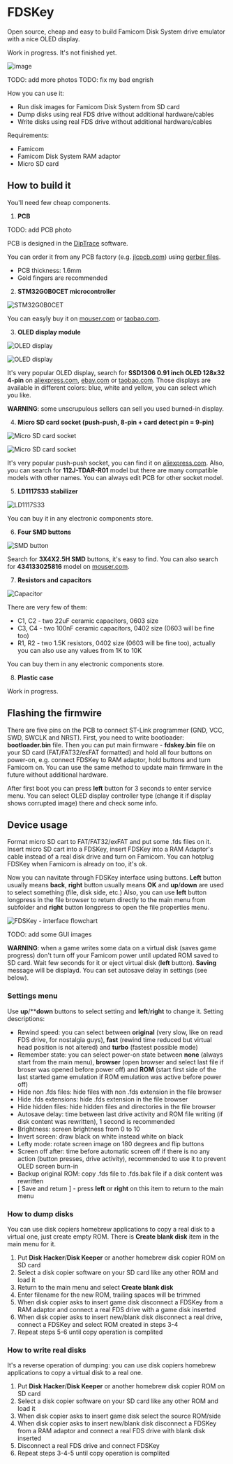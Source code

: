 # FDSKey
Open source, cheap and easy to build Famicom Disk System drive emulator with a nice OLED display.

Work in progress. It's not finished yet.

![image](https://user-images.githubusercontent.com/4236181/232440939-b28283d4-2cc3-44ea-8043-354e01dabb07.png)

TODO: add more photos
TODO: fix my bad engrish

How you can use it:
* Run disk images for Famicom Disk System from SD card 
* Dump disks using real FDS drive without additional hardware/cables
* Write disks using real FDS drive without additional hardware/cables

Requirements:
* Famicom
* Famicom Disk System RAM adaptor
* Micro SD card

## How to build it
You'll need few cheap components.

1. **PCB**

TODO: add PCB photo

PCB is designed in the [DipTrace](https://diptrace.com/) software.

You can order it from any PCB factory (e.g. [jlcpcb.com](jlcpcb.com)) using [gerber files](PCB_gerbers).
* PCB thickness: 1.6mm
* Gold fingers are recommended

2. **STM32G0B0CET microcontroller**

![STM32G0B0CET](https://user-images.githubusercontent.com/4236181/232314493-1ec8e30e-3a7c-4811-aa55-ce00b48657be.png)

You can easyly buy it on [mouser.com](https://www.mouser.com/c/?q=STM32G0B0CET) or [taobao.com](https://s.taobao.com/search?q=STM32G0B0CET).

3. **OLED display module**

![OLED display](https://user-images.githubusercontent.com/4236181/232314733-8415926e-7fd4-463e-8dfe-214b7c0596d0.png)

![OLED display](https://user-images.githubusercontent.com/4236181/232314774-186cd89f-30fd-4f91-9653-37cfe8fef6e9.png)

It's very popular OLED display, search for **SSD1306 0.91 inch OLED 128x32 4-pin** on [aliexpress.com](aliexpress.com), [ebay.com](ebay.com) or [taobao.com](taobao.com). Those displays are available in different colors: blue, white and yellow, you can select which you like.

**WARNING**: some unscrupulous sellers can sell you used burned-in display.

4. **Micro SD card socket (push-push, 8-pin + card detect pin = 9-pin)**

![Micro SD card socket](https://user-images.githubusercontent.com/4236181/232315515-5448f67a-dd0d-40c4-9347-7212eabafad3.png)

![Micro SD card socket](https://user-images.githubusercontent.com/4236181/232315553-8d20c2c3-7c77-4bec-bd75-0b12cd5d0591.png)

It's very popular push-push socket, you can find it on [aliexpress.com](aliexpdress.com). Also, you can search for **112J-TDAR-R01** model but there are many compatible models with other names. You can always edit PCB for other socket model.

5. **LD1117S33 stabilizer**

![LD1117S33](https://user-images.githubusercontent.com/4236181/232316501-0c0928cc-6963-4bbd-998f-32091fde20a6.png)

You can buy it in any electronic components store.

6. **Four SMD buttons**

![SMD button](https://user-images.githubusercontent.com/4236181/232316667-556b9a1f-eef8-4035-806b-d7917b8ea483.png)

Search for **3X4X2.5H SMD** buttons, it's easy to find. You can also search for **434133025816** model on [mouser.com](https://www.mouser.com/c/?q=STM32G0B0CET).

7. **Resistors and capacitors**

![Capacitor](https://user-images.githubusercontent.com/4236181/232319858-d8be57ae-639b-496c-821b-c151da69f2c9.png)

There are very few of them:
* C1, C2 - two 22uF ceramic capacitors, 0603 size
* C3, C4 - two 100nF ceramic capacitors, 0402 size (0603 will be fine too)
* R1, R2 - two 1.5K resistors, 0402 size (0603 will be fine too), actually you can also use any values from 1K to 10K

You can buy them in any electronic components store.

8. **Plastic case**

Work in progress.

## Flashing the firmwire
There are five pins on the PCB to connect ST-Link programmer (GND, VCC, SWD, SWCLK and NRST). First, you need to write bootloader: **bootloader.bin** file. Then you can put main firmware - **fdskey.bin** file on your SD card (FAT/FAT32/exFAT formatted) and hold all four buttons on power-on, e.g. connect FDSKey to RAM adaptor, hold buttons and turn Famicom on. You can use the same method to update main firmware in the future without additional hardware.

After first boot you can press **left** button for 3 seconds to enter service menu. You can select OLED display controller type (change it if display shows corrupted image) there and check some info.

## Device usage
Format micro SD cart to FAT/FAT32/exFAT and put some .fds files on it. Insert micro SD cart into a FDSKey, insert FDSKey into a RAM Adaptor's cable instead of a real disk drive and turn on Famicom. You can hotplug FDSKey when Famicom is already on too, it's ok.

Now you can navitate through FDSKey interface using buttons. **Left** button usually means **back**, **right** button usually means **OK** and **up**/**down** are used to select something (file, disk side, etc.) Also, you can use **left** button longpress in the file browser to return directly to the main menu from subfolder and **right** button longpress to open the file properties menu.

![FDSKey - interface flowchart](https://user-images.githubusercontent.com/4236181/232327286-8afaa7cd-3d97-4b34-bb7b-d6d20e7622c6.png)

TODO: add some GUI images

**WARNING**: when a game writes some data on a virtual disk (saves game progress) don't turn off your Famicom power until updated ROM saved to SD card. Wait few seconds for it or eject virtual disk (**left** button). **Saving** message will be displayd. You can set autosave delay in settings (see below).

### Settings menu
Use **up**/****down** buttons to select setting and **left**/**right** to change it. Setting descriptions:
* Rewind speed: you can select between **original** (very slow, like on read FDS drive, for nostalgia guys), **fast** (rewind time reduced but virtual head position is not altered) and **turbo** (fastest possible mode)
* Remember state: you can select power-on state between **none** (always start from the main menu), **browser** (open browser and select last file if broser was opened before power off) and **ROM** (start first side of the last started game emulation if ROM emulation was active before power off)
* Hide non .fds files: hide files with non .fds extension in the file browser
* Hide .fds extensions: hide .fds extension in the file browser
* Hide hidden files: hide hidden files and directories in the file browser
* Autosave delay: time between last drive activity and ROM file writing (if disk content was rewritten), 1 second is recommended
* Brightness: screen brightness from 0 to 10
* Invert screen: draw black on white instead white on black
* Lefty mode: rotate screen image on 180 degrees and flip buttons
* Screen off after: time before automatic screen off if there is no any action (button presses, drive activity), recommended to use it to prevent OLED screen burn-in
* Backup original ROM: copy .fds file to .fds.bak file if a disk content was rewritten
* [ Save and return ] - press **left** or **right** on this item to return to the main menu

### How to dump disks
You can use disk copiers homebrew applications to copy a real disk to a virtual one, just create empty ROM. There is **Create blank disk** item in the main menu for it.
1. Put **Disk Hacker**/**Disk Keeper** or another homebrew disk copier ROM on SD card
2. Select a disk copier software on your SD card like any other ROM and load it
3. Return to the main menu and select **Create blank disk**
4. Enter filename for the new ROM, trailing spaces will be trimmed
5. When disk copier asks to insert game disk disconnect a FDSKey from a RAM adaptor and connect a real FDS drive with a game disk inserted
6. When disk copier asks to insert new/blank disk disconnect a real drive, connect a FDSKey and select ROM created in steps 3-4
7. Repeat steps 5-6 until copy operation is complited

### How to write real disks
It's a reverse operation of dumping: you can use disk copiers homebrew applications to copy a virtual disk to a real one.
1. Put **Disk Hacker**/**Disk Keeper** or another homebrew disk copier ROM on SD card
2. Select a disk copier software on your SD card like any other ROM and load it
3. When disk copier asks to insert game disk select the source ROM/side
4. When disk copier asks to insert new/blank disk disconnect a FDSKey from a RAM adaptor and connect a real FDS drive with blank disk inserted
5. Disconnect a real FDS drive and connect FDSKey
6. Repeat steps 3-4-5 until copy operation is complited
